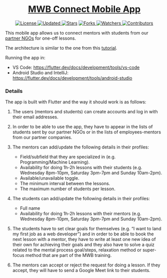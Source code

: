 <div align = "center">

<h1><a href="https://www.mentorswithoutborders.net/">MWB Connect Mobile App</a></h1>

<a href="https://github.com/MentorsWithoutBorders/mwb_connect_app/blob/master/LICENSE">
<img alt="License" src="https://img.shields.io/github/license/MentorsWithoutBorders/mwb_connect_app?style=plastic&color=white&label=License"> </a>

<a href="https://github.com/MentorsWithoutBorders/mwb_connect_app/pulse">
<img alt="Updated" src="https://img.shields.io/github/last-commit/MentorsWithoutBorders/mwb_connect_app?style=plastic&color=e30724&label=Updated"> </a>

<a href="https://github.com/MentorsWithoutBorders/mwb_connect_app/stargazers">
<img alt="Stars" src="https://img.shields.io/github/stars/MentorsWithoutBorders/mwb_connect_app?style=plastic&color=00d451&label=Stars"></a>

<a href="https://github.com/MentorsWithoutBorders/mwb_connect_app/network/members">
<img alt="Forks" src="https://img.shields.io/github/forks/MentorsWithoutBorders/mwb_connect_app?style=plastic&color=1688f0&label=Forks"> </a>

<a href="https://github.com/MentorsWithoutBorders/mwb_connect_app/watchers">
<img alt="Watchers" src="https://img.shields.io/github/watchers/MentorsWithoutBorders/mwb_connect_app?style=plastic&color=ff5500&label=Watchers"> </a>

<a href="https://github.com/MentorsWithoutBorders/mwb_connect_app/graphs/contributors">
<img alt="Contributors" src="https://img.shields.io/github/contributors/MentorsWithoutBorders/mwb_connect_app?style=plastic&color=f0f&label=Contributors"> </a>

</div>

This mobile app allows us to connect mentors with students from our <a href="https://www.mentorswithoutborders.net/partners.php" target="_blank">partner NGOs</a> for one-off lessons.

The architecture is similar to the one from this [tutorial](https://medium.com/flutter-community/flutter-firebase-realtime-database-crud-operations-using-provider-c242a01f6a10).

Running the app in:

- VS Code: https://flutter.dev/docs/development/tools/vs-code
- Android Studio and IntelliJ: https://flutter.dev/docs/development/tools/android-studio

### Details

The app is built with Flutter and the way it should work is as follows:

1. The users (mentors and students) can create accounts and log in with their email addresses.

2. In order to be able to use the app, they have to appear in the lists of students sent by our partner NGOs or in the lists of employees-mentors from our partner companies.

3. The mentors can add/update the following details in their profiles:

    * Field/subfield that they are specialized in (e.g. Programming/Machine Learning).
    * Availability for doing 1h-2h lessons with their students (e.g. Wednesday 8pm-10pm, Saturday 3pm-7pm and Sunday 10am-2pm).
    * Available/unavailable toggle.
    * The minimum interval between the lessons.
    * The maximum number of students per lesson.

4. The students can add/update the following details in their profiles:

    * Full name
    * Availability for doing 1h-2h lessons with their mentors (e.g. Wednesday 8pm-10pm, Saturday 3pm-7pm and Sunday 10am-2pm).

5. The students have to set clear goals for themselves (e.g. “I want to land my first job as a web developer”) and in order to be able to book the next lesson with a mentor, they have to write at least one new idea of their own for achieving their goals and they also have to solve a quiz related to the mental process goal/steps, relaxation method or super-focus method that are part of the MWB training.

6. The mentors can accept or reject the request for doing a lesson. If they accept, they will have to send a Google Meet link to their students.
